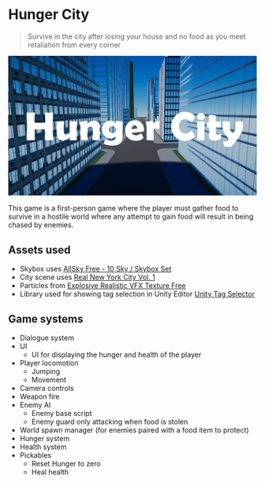 # Hunger City

> Survive in the city after losing your house and no food as you meet retaliation from every corner

<img src="Cover.png"/>

This game is a first-person game where the player must gather food to survive in a hostile world where any attempt to gain food will result in being chased by enemies.

## Assets used
- Skybox uses [AllSky Free - 10 Sky / Skybox Set](https://assetstore.unity.com/packages/2d/textures-materials/sky/allsky-free-10-sky-skybox-set-146014)
- City scene uses [Real New York City Vol. 1](https://assetstore.unity.com/packages/3d/environments/urban/real-new-york-city-vol-1-208247)
- Particles from [Explosive Realistic VFX Texture Free](https://assetstore.unity.com/packages/vfx/particles/fire-explosions/explosive-realistic-vfx-texture-free-34541)
- Library used for showing tag selection in Unity Editor [Unity Tag Selector](https://github.com/WSWhitehouse/Unity-Tag-Selector)

## Game systems
- Dialogue system
- UI
    - UI for displaying the hunger and health of the player
- Player locomotion
    - Jumping
    - Movement
- Camera controls
- Weapon fire
- Enemy AI
    - Enemy base script
    - Enemy guard only attacking when food is stolen
- World spawn manager (for enemies paired with a food item to protect)
- Hunger system
- Health system
- Pickables
    - Reset Hunger to zero
    - Heal health